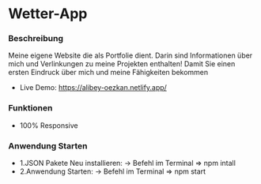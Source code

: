 # Wetter-App

### Beschreibung
Meine eigene Website die als Portfolie dient. Darin
sind Informationen über mich und Verlinkungen zu meine Projekten enthalten! Damit Sie einen ersten Eindruck über mich und meine Fähigkeiten bekommen
- Live Demo: https://alibey-oezkan.netlify.app/

### Funktionen
- 100% Responsive

### Anwendung Starten
- 1.JSON Pakete Neu installieren:
  -> Befehl im Terminal => npm intall
- 2.Anwendung Starten:
  -> Befehl im Terminal => npm start
